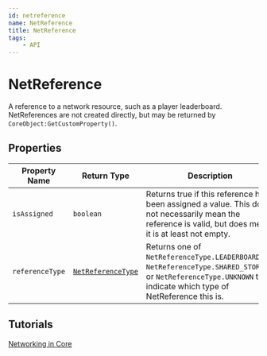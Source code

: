 ```yaml
---
id: netreference
name: NetReference
title: NetReference
tags:
    - API
---
```


# NetReference

A reference to a network resource, such as a player leaderboard. NetReferences are not created directly, but may be returned by `CoreObject:GetCustomProperty()`.

## Properties

| Property Name | Return Type | Description | Tags |
| -------- | ----------- | ----------- | ---- |
| `isAssigned` | `boolean` | Returns true if this reference has been assigned a value. This does not necessarily mean the reference is valid, but does mean it is at least not empty. | Read-Only |
| `referenceType` | [`NetReferenceType`](enums.md#netreferencetype) | Returns one of `NetReferenceType.LEADERBOARD`, `NetReferenceType.SHARED_STORAGE`, or `NetReferenceType.UNKNOWN` to indicate which type of NetReference this is. | Read-Only |

## Tutorials

[Networking in Core](../tutorials/networking.md)
